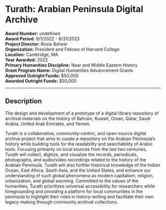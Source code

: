 
# Turath: Arabian Peninsula Digital Archive

**Award Number:** undefined  
**Award Period:** 9/1/2022 - 8/31/2023  
**Project Director:** Rosie  Bsheer  
**Organization:** President and Fellows of Harvard College  
**Location:** Cambridge, MA  
**Year Awarded:** 2022  
**Primary Humanities Discipline:** Near and Middle Eastern History  
**Grant Program Name:** Digital Humanities Advancement Grants  
**Approved Outright Funds:** $50,000  
**Awarded Outright Funds:** $50,000  

---

## Description

<p>The design and development of a prototype of a digital library repository of archival materials on the history of Bahrain, Kuwait, Oman, Qatar, Saudi Arabia, United Arab Emirates, and Yemen.</p>
<p>Turath is a collaborative, community-centric, and open-source digital archive project that aims to curate a repository on the Arabian Peninsula’s history while building tools for the readability and searchability of Arabic texts. Focusing primarily on local sources from the last two centuries, Turath will collect, digitize, and visualize the records, periodicals, photographs, and audio/video recordings related to the history of the Arabian Peninsula. Turath will also further historical knowledge of the Indian Ocean, East Africa, South Asia, and the United States, and enhance our understanding of such global phenomena as modern capitalism, religion, urbanization, and global warming. Committed to the values of the humanities, Turath prioritizes universal accessibility for researchers while foregrounding and providing a platform for local communities in the peninsula to highlight their roles in history-writing and facilitate their own legacy-making through community archival collections.</p>
